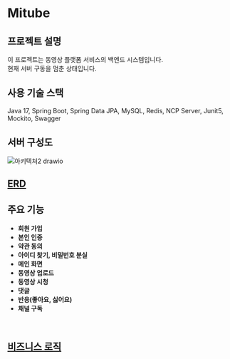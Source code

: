 # Mitube

## 프로젝트 설명
이 프로젝트는 동영상 플랫폼 서비스의 백엔드 시스템입니다.<br/> 현재 서버 구동을 멈춘 상태입니다.<br/>

## 사용 기술 스택
Java 17, Spring Boot, Spring Data JPA, MySQL, Redis, NCP Server, Junit5, Mockito, Swagger
<br/>

## 서버 구성도
![아키텍처2 drawio](https://github.com/user-attachments/assets/608d6302-02a1-4992-b5e7-14dc421d4486)
<br/>

## [ERD](https://github.com/f-lab-edu/mitube/wiki/ERD)

## 주요 기능

- **회원 가입**
- **본인 인증**
- **약관 동의**
- **아이디 찾기, 비밀번호 분실**
- **메인 화면**
- **동영상 업로드**
- **동영상 시청**
- **댓글**
- **반응(좋아요, 싫어요)**
- **채널 구독**
<br/>

## [비즈니스 로직]()
